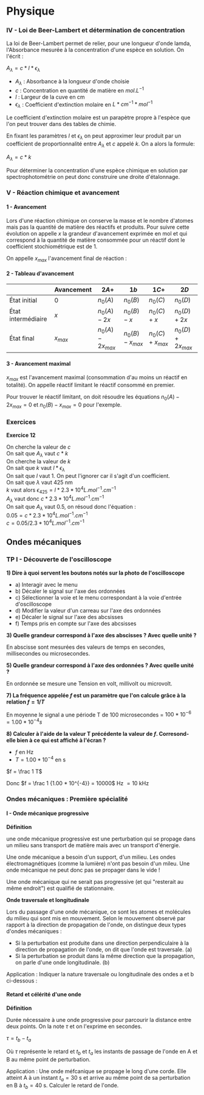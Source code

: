 # Physique

### IV - Loi de Beer-Lambert et détermination de concentration

La loi de Beer-Lambert permet de relier, pour une longueur d'onde lamda, l'Absorbance mesurée à la concentration d'une espèce en solution. On l'écrit :

$A_{\lambda} = c * l * \epsilon_{\lambda}$

- $A_{\lambda}$ : Absorbance à la longueur d'onde choisie
- $c$ : Concentration en quantité de matière en $mol.L^{-1}$
- $l$ : Largeur de la cuve en cm
- $\epsilon_{\lambda}$ : Coefficient d'extinction molaire en $L * cm^{-1} * mol^{-1}$

Le coefficient d'extinction molaire est un parapètre propre à l'espèce que l'on peut trouver dans des tables de chimie.

En fixant les paramètres $l$ et $\epsilon_{\lambda}$ on peut approximer leur produit par un coefficient de proportionnalité entre $A_{\lambda}$ et $c$ appelé $k$. On a alors la formule:

$A_{\lambda} = c * k$

Pour déterminer la concentration d'une espèce chimique en solution par spectrophotométrie on peut donc construire une droite d'étalonnage.

### V - Réaction chimique et avancement

#### 1 - Avancement

Lors d'une réaction chimique on conserve la masse et le nombre d'atomes mais pas la quantité de matière des réactifs et produits. Pour suivre cette évolution on appelle $x$ la grandeur d'avancement exprimée en mol et qui correspond à la quantité de matière consommée pour un réactif dont le coefficient stochiométrique est de 1.


On appelle $x_{max}$ l'avancement final de réaction :

#### 2 - Tableau d'avancement

|                  |Avancement|$2A+$            |$1b$            |$1C+$           |$2D$             |
|------------------|----------|-----------------|----------------|----------------|-----------------|
|État initial      |$0$       |$n_0(A)$         |$n_0(B)$        |$n_0(C)$        |$n_0(D)$         |
|État intermédiaire|$x$       |$n_0(A)-2x$      |$n_0(B)-x$      |$n_0(C)+x$      |$n_0(D)+2x$      |
|État final        |$x_{max}$ |$n_0(A)-2x_{max}$|$n_0(B)-x_{max}$|$n_0(C)+x_{max}$|$n_0(D)+2x_{max}$|

#### 3 - Avancement maximal

$x_{max}$ est l'avancement maximal (consommation d'au moins un réactif en totalité). On appelle réactif limitant le réactif consommé en premier.

Pour trouver le réactif limitant, on doit résoudre les équations $n_0(A)-2x_{max}=0$ et $n_0(B)-x_{max}=0$ pour l'exemple.

### Exercices

**Exercice 12**

On cherche la valeur de $c$\
On sait que $A_{\lambda}$ vaut $c * k$\
On cherche la valeur de $k$\
On sait que $k$ vaut $l * \epsilon_{\lambda}$\
On sait que $l$ vaut $1$. On peut l'ignorer car il s'agit d'un coefficient.\
On sait que $\lambda$ vaut 425 nm\
$k$ vaut alors $\epsilon_{425} = l * 2.3 * 10^4L.mol^{-1}.cm^{-1}$\
$A_{\lambda}$ vaut donc $c * 2.3 * 10^4L.mol^{-1}.cm^{-1}$\
On sait que $A_{\lambda}$ vaut $0.5$, on résoud donc l'équation :\
$0.05 = c * 2.3 * 10^4L.mol^{-1}.cm^{-1}$\
$c = 0.05 / 2.3 * 10^4L.mol^{-1}.cm^{-1}$

## Ondes mécaniques

### TP I - Découverte de l'oscilloscope

**1) Dire à quoi servent les boutons notés sur la photo de l'oscilloscope**

- a) Interagir avec le menu
- b) Décaler le signal sur l'axe des ordonnées
- c) Sélectionner la voie et le menu correspondant à la voie d'entrée d'oscilloscope
- d) Modifier la valeur d'un carreau sur l'axe des ordonnées
- e) Décaler le signal sur l'axe des abcsisses
- f) Temps pris en compte sur l'axe des abcsisses

**3) Quelle grandeur correspond à l'axe des abscisses ? Avec quelle unité ?**

En abscisse sont mesurées des valeurs de temps en secondes, millisecondes ou microsecondes.

**5) Quelle grandeur correspond à l'axe des ordonnées ? Avec quelle unité ?**

En ordonnée se mesure une Tension en volt, millivolt ou microvolt.

**7) La fréquence appelée $f$ est un paramètre que l'on calcule grâce à la relation $f = 1/T$**

En moyenne le signal a une période T de 100 microsecondes = $100 * 10^{-6} = 1.00 * 10^{-4}s$

**8) Calculer à l'aide de la valeur T précédente la valeur de $f$. Corresond-elle bien à ce qui est affiché à l'écran ?**

- $f$ en Hz
- $T = 1.00 * 10^{-4}$ en s

$f = \frac 1 T$

Donc $f = \frac 1 {1.00 * 10^{-4}} = 10000$ Hz $= 10$ kHz

### Ondes mécaniques : Première spécialité

#### I - Onde mécanique progressive

**Définition**

une onde mécanique progressive est une perturbation qui se propage dans un milieu sans transport de matière mais avec un transport d'énergie.

Une onde mécanique a besoin d'un support, d'un milieu. Les ondes électromagnétiques (comme la lumière) n'ont pas besoin d'un mileu. Une onde mécanique ne peut donc pas se propager dans le vide !

Une onde mécanique qui ne serait pas progressive (et qui "resterait au même endroit") est qualifié de stationnaire.

**Onde traversale et longitudinale**

Lors du passage d'une onde mécanique, ce sont les atomes et molécules du milieu qui sont mis en mouvement. Selon le mouvement observé par rapport à la direction de propagation de l'onde, on distingue deux types d'ondes mécaniques :

- Si la perturbation est produite dans une direction perpendiculaire à la direction de propagation de l'onde, on dit que l'onde est traversale. (a)
- Si la perturbation se produit dans la même direction que la propagation, on parle d'une onde longitudinale. (b)

Application : Indiquer la nature traversale ou longitudinale des ondes a et b ci-dessous :

#### Retard et célérité d'une onde

**Définition**

Durée nécessaire à une onde progressive pour parcourir la distance entre deux points. On la note $\tau$ et on l'exprime en secondes.

$\tau = t_b - t_a$

Où $\tau$ représente le retard et $t_b$ et $t_a$ les instants de passage de l'onde en A et B au même point de perturbation.

Application : Une onde méfcanique se propage le long d'une corde. Elle atteint A à un instant $t_a = 30$ s et arrive au même point de sa perturbation en B à $t_b = 40$ s. Calculer le retard de l'onde.

